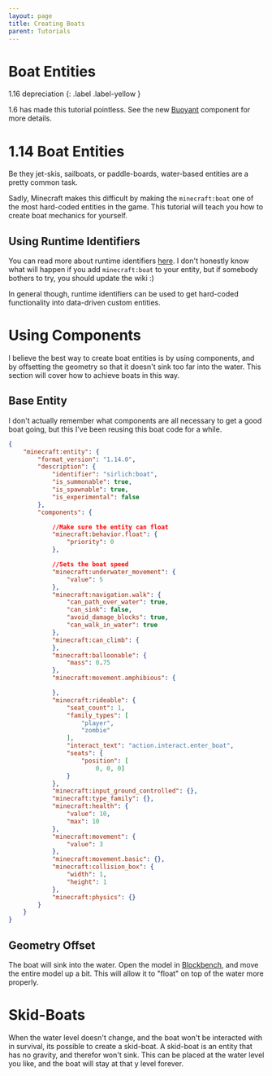 ```yaml
---
layout: page
title: Creating Boats
parent: Tutorials
---
```


# Boat Entities

1.16 depreciation
{: .label .label-yellow  }

1.6 has made this tutorial pointless. See the new [Buoyant](https://bedrock.dev/docs/stable/Entities#minecraft:buoyant) component for more details.

# 1.14 Boat Entities
Be they jet-skis, sailboats, or paddle-boards, water-based entities are a pretty common task.

Sadly, Minecraft makes this difficult by making the `minecraft:boat` one of the most hard-coded entities in the game. This tutorial will teach you how to create boat mechanics for yourself.

## Using Runtime Identifiers

You can read more about runtime identifiers [here](/documentation/runtime-identifier). I don't honestly know what will happen if you add `minecraft:boat` to your entity, but if somebody bothers to try, you should update the wiki :)

In general though, runtime identifiers can be used to get hard-coded functionality into data-driven custom entities.

#  Using Components

I believe the best way to create boat entities is by using components, and by offsetting the geometry so that it doesn't sink too far into the water. This section will cover how to achieve boats in this way.

## Base Entity

I don't actually remember what components are all necessary to get a good boat going, but this I've been reusing this boat code for a while.

```json
{
    "minecraft:entity": {
        "format_version": "1.14.0",
        "description": {
            "identifier": "sirlich:boat",
            "is_summonable": true,
            "is_spawnable": true,
            "is_experimental": false
        },
        "components": {

            //Make sure the entity can float
            "minecraft:behavior.float": {
                "priority": 0
            },

            //Sets the boat speed
            "minecraft:underwater_movement": {
                "value": 5
            },
            "minecraft:navigation.walk": {
                "can_path_over_water": true,
                "can_sink": false,
                "avoid_damage_blocks": true,
                "can_walk_in_water": true
            },
            "minecraft:can_climb": {
            },
            "minecraft:balloonable": {
                "mass": 0.75
            },
            "minecraft:movement.amphibious": {

            },
            "minecraft:rideable": {
                "seat_count": 1,
                "family_types": [
                    "player",
                    "zombie"
                ],
                "interact_text": "action.interact.enter_boat",
                "seats": {
                    "position": [
                        0, 0, 0]
                }
            },
            "minecraft:input_ground_controlled": {},
            "minecraft:type_family": {},
            "minecraft:health": {
                "value": 10,
                "max": 10
            },
            "minecraft:movement": {
                "value": 3
            },
            "minecraft:movement.basic": {},
            "minecraft:collision_box": {
                "width": 1,
                "height": 1
            },
            "minecraft:physics": {}
        }
    }
}
```

## Geometry Offset

The boat will sink into the water. Open the model in [Blockbench](https://blockbench.net/), and move the entire model up a bit. This will allow it to "float" on top of the water more properly.

# Skid-Boats

When the water level doesn't change, and the boat won't be interacted with in survival, its possible to create a skid-boat. A skid-boat is an entity that has no gravity, and therefor won't sink. This can be placed at the water level you like, and the boat will stay at that y level forever.
